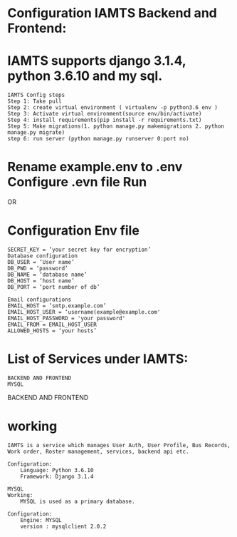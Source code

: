 # Configuration IAMTS Backend and Frontend:

# IAMTS supports django 3.1.4, python 3.6.10 and my sql.

    IAMTS Config steps
    Step 1: Take pull 
    Step 2: create virtual environment ( virtualenv -p python3.6 env ) 
    Step 3: Activate virtual environment(source env/bin/activate)
    Step 4: install requirements(pip install -r requirements.txt)
    Step 5: Make migrations(1. python manage.py makemigrations 2. python manage.py migrate)
    step 6: run server (python manage.py runserver 0:port no)

# Rename example.env to .env Configure .evn file Run

OR

# Configuration Env file

    SECRET_KEY = ’your secret key for encryption’
    Database configuration
    DB_USER = ‘User name’
    DB_PWD = ‘password’
    DB_NAME = ‘database name’
    DB_HOST = ‘host name’
    DB_PORT = ‘port number of db’
    
    Email configurations 
    EMAIL_HOST = ’smtp.example.com’
    EMAIL_HOST_USER = ‘username(example@example.com'
    EMAIL_HOST_PASSWORD = 'your password'
    EMAIL_FROM = EMAIL_HOST_USER
    ALLOWED_HOSTS = ‘your hosts’



# List of Services under IAMTS:
    BACKEND AND FRONTEND
    MYSQL


BACKEND AND FRONTEND

# working
    IAMTS is a service which manages User Auth, User Profile, Bus Records, Work order, Roster management, services, backend api etc.

    Configuration:
	    Language: Python 3.6.10
	    Framework: Django 3.1.4

    MYSQL
    Working:
	    MYSQL is used as a primary database.

    Configuration:
        Engine: MYSQL
        version : mysqlclient 2.0.2
